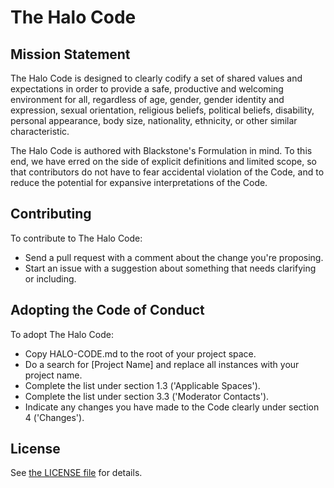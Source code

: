 # The Halo Code

## Mission Statement

The Halo Code is designed to clearly codify a set of shared values and expectations in order to provide a safe, productive and welcoming environment for all, regardless of age, gender, gender identity and expression, sexual orientation, religious beliefs, political beliefs, disability, personal appearance, body size, nationality, ethnicity, or other similar characteristic.

The Halo Code is authored with Blackstone's Formulation in mind. To this end, we have erred on the side of explicit definitions and limited scope, so that contributors do not have to fear accidental violation of the Code, and to reduce the potential for expansive interpretations of the Code.

## Contributing

To contribute to The Halo Code:

* Send a pull request with a comment about the change you're proposing.
* Start an issue with a suggestion about something that needs clarifying or including.

## Adopting the Code of Conduct

To adopt The Halo Code:

* Copy HALO-CODE.md to the root of your project space.
* Do a search for [Project Name] and replace all instances with your project name.
* Complete the list under section 1.3 ('Applicable Spaces').
* Complete the list under section 3.3 ('Moderator Contacts').
* Indicate any changes you have made to the Code clearly under section 4 ('Changes').

## License

See [the LICENSE file](https://github.com/mprelude/The-Halo-Code/blob/master/LICENSE) for details.
